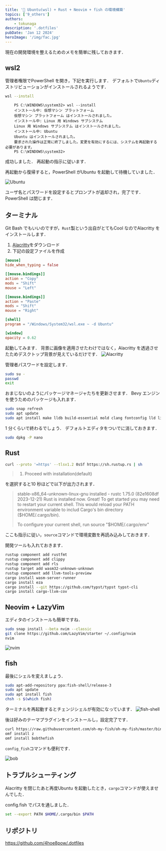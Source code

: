 ```yaml
---
title: '🐣 Ubuntu(wsl) + Rust + Neovim + fish の環境構築'
topics: ['9_others']
authors:
    - tokunaga
description: '.dotfiles'
pubDate: 'Jan 12 2024'
heroImage: '/img/fac.jpg'
---
```


現在の開発環境を整えるためのメモを簡単に残しておきます．

## wsl2

管理者権限でPowerShell を開き，下記を実行します．
デフォルトで`Ubuntu`ディストリビューションがインストールされるようです．

```sh
wsl --install
```

```text
    PS C:\WINDOWS\system32> wsl --install
    インストール中: 仮想マシン プラットフォーム
    仮想マシン プラットフォーム はインストールされました。
    インストール中: Linux 用 Windows サブシステム
    Linux 用 Windows サブシステム はインストールされました。
    インストール中: Ubuntu
    Ubuntu はインストールされました。
    要求された操作は正常に終了しました。変更を有効にするには、システムを再起動する必要があります。
    PS C:\WINDOWS\system32>
```

成功しました．
再起動の指示に従います．

再起動から復帰すると，PowerShell がUbuntu を起動して待機していました．

![Ubuntu](../../assets/images/20240112/ps.png)

ユーザ名とパスワードを設定するとプロンプトが返却され，完了です．
PowerShell は閉じます．

## ターミナル

Git Bash でもいいのですが，`Rust`製という出自がとてもCool なのでAlacritty をインストールします．

1. [Alacritty](https://alacritty.org/)をダウンロード
2. 下記の設定ファイルを作成

```toml title="~/AppData/Roaming/alacritty/alacritty.toml"
[mouse]
hide_when_typing = false

[[mouse.bindings]]
action = "Copy"
mods = "Shift"
mouse = "Left"

[[mouse.bindings]]
action = "Paste"
mods = "Shift"
mouse = "Right"

[shell]
program = "/Windows/System32/wsl.exe ~ -d Ubuntu"

[window]
opacity = 0.62
```

起動してみます．
背景に画像を適用させたわけではなく，Alacritty を透過させたためデスクトップ背景が見えているだけです．
![Alacritty](../../assets/images/20240112/al.png)

管理者パスワードを設定します．

```sh
sudo su -
passwd
exit
```

おまじないのようにパッケージマネージャたちを更新させます．
Bevy エンジンを使うためのパッケージも入れます．

```sh
sudo snap refresh
sudo apt update
sudo apt install make lldb build-essential mold clang fontconfig lld libssl-dev libasound2-dev pkg-config
```

1 分くらいで終わるでしょう．
デフォルトエディタをついでに消しておきます．

```sh
sudo dpkg -P nano
```

## Rust

```sh
curl --proto '=https' --tlsv1.2 0sSf https://sh.rustup.rs | sh
```

> 1. Proceed with installation(default)

を選択すると10 秒ほどで以下が出力されます．

> stable-x86_64-unknown-linux-gnu installed - rustc 1.75.0 (82e1608df 2023-12-21)
> Rust is installed now. Great!
> To get started you may need to restart your current shell.
> This would reload your PATH environment variable to includ
> Cargo's bin directory ($HOME/.cargo/bin).
>
> To configure your current shell, run
> source "$HOME/.cargo/env"

ここも指示に従い，`source`コマンドで環境変数を再読み込みしておきます．

開発ツールも入れておきます．

```sh
rustup component add rustfmt
rustup component add clippy
rustup component add rls
rustup target add wasm32-unknown-unknown
rustup component add llvm-tools-preview
cargo install wasm-server-runner
cargo install eza
cargo install --git https://github.com/typst/typst typst-cli
cargo install cargo-llvm-cov
```

## Neovim + LazyVim

エディタのインストールも簡単ですね．

```sh
sudo snap install --beta nvim --classic
git clone https://github.com/LazyVim/starter ~/.config/nvim
nvim
```

![nvim](../../assets/images/20240112/lz.png)

## fish

最後にシェルを変えましょう．

```sh
sudo apt-add-repository ppa:fish-shell/release-3
sudo apt update
sudo apt install fish
chsh -s $(which fish)
```

ターミナルを再起動するとチェンジシェルが有効になっています．
![fish-shell](../../assets/images/20240112/fi.png)

後は好みのテーマプラグインをインストールし，設定完了です．

```sh
curl https://raw.githubusercontent.com/oh-my-fish/oh-my-fish/master/bin/install | fish
omf install z
omf install bobthefish
```

`config_fish`コマンドも便利です．

![bob](../../assets/images/20240112/bb.png)

## トラブルシューティング

Alacritty を閉じたあと再度Ubuntu を起動したとき，`cargo`コマンドが使えませんでした．

config.fish でパスを通しました．

```sh title="~/.config/fish/config.fish"
set --export PATH $HOME/.cargo/bin $PATH
```

## リポジトリ

<https://github.com/4hoe8pow/.dotfiles>

